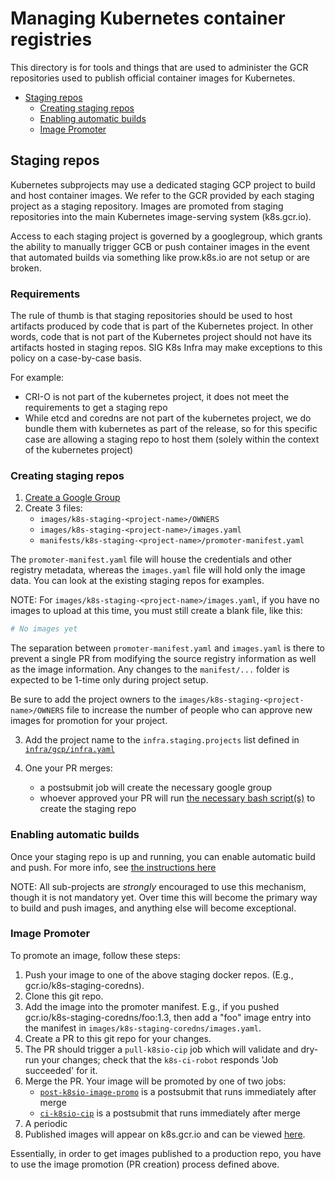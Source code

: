 # Managing Kubernetes container registries

This directory is for tools and things that are used to administer the GCR
repositories used to publish official container images for Kubernetes.

- [Staging repos](#staging-repos)
  - [Creating staging repos](#creating-staging-repos)
  - [Enabling automatic builds](#enabling-automatic-builds)
  - [Image Promoter](#image-promoter)

## Staging repos

Kubernetes subprojects may use a dedicated staging GCP project to build and
host container images. We refer to the GCR provided by each staging project
as a staging repository. Images are promoted from staging repositories into
the main Kubernetes image-serving system (k8s.gcr.io).

Access to each staging project is governed by a googlegroup, which grants the
ability to manually trigger GCB or push container images in the event that
automated builds via something like prow.k8s.io are not setup or are broken.

### Requirements

The rule of thumb is that staging repositories should be used to host
artifacts produced by code that is part of the Kubernetes project. In other
words, code that is not part of the Kubernetes project should not have its
artifacts hosted in staging repos. SIG K8s Infra may make exceptions to this
policy on a case-by-case basis.

For example:

- CRI-O is not part of the kubernetes project, it does not meet the
  requirements to get a staging repo
- While etcd and coredns are not part of the kubernetes project, we do
  bundle them with kubernetes as part of the release, so for this specific
  case are allowing a staging repo to host them (solely within the context
  of the kubernetes project)

### Creating staging repos

1. [Create a Google Group][google-groups]
2. Create 3 files:
    - `images/k8s-staging-<project-name>/OWNERS`
    - `images/k8s-staging-<project-name>/images.yaml`
    - `manifests/k8s-staging-<project-name>/promoter-manifest.yaml`

The `promoter-manifest.yaml` file will house the credentials and other registry
metadata, whereas the `images.yaml` file will hold only the image data. You can
look at the existing staging repos for examples.

NOTE: For `images/k8s-staging-<project-name>/images.yaml`, if you have no images
to upload at this time, you must still create a blank file, like this:

```yaml
# No images yet
```

The separation between `promoter-manifest.yaml` and `images.yaml` is there to
prevent a single PR from modifying the source registry information as well as
the image information. Any changes to the `manifest/...` folder is expected to
be 1-time only during project setup.

Be sure to add the project owners to the
`images/k8s-staging-<project-name>/OWNERS` file to increase the number of
people who can approve new images for promotion for your project.

3. Add the project name to the `infra.staging.projects` list defined in
   [`infra/gcp/infra.yaml`][infra.yaml]

4. One your PR merges:
    - a postsubmit job will create the necessary google group
    - whoever approved your PR will run [the necessary bash script(s)][staging-bash]
      to create the staging repo

### Enabling automatic builds

Once your staging repo is up and running, you can enable automatic build and
push.  For more info, see [the instructions here][image-pushing-readme]

NOTE: All sub-projects are *strongly* encouraged to use this mechanism, though
it is not mandatory yet.  Over time this will become the primary way to build
and push images, and anything else will become exceptional.

### Image Promoter

To promote an image, follow these steps:

1. Push your image to one of the above staging docker repos. (E.g.,
   gcr.io/k8s-staging-coredns).
1. Clone this git repo.
1. Add the image into the promoter manifest. E.g., if you pushed
   gcr.io/k8s-staging-coredns/foo:1.3, then add a "foo" image entry into the
   manifest in `images/k8s-staging-coredns/images.yaml`.
1. Create a PR to this git repo for your changes.
1. The PR should trigger a `pull-k8sio-cip` job which will validate and dry-run
   your changes; check that the `k8s-ci-robot` responds 'Job succeeded' for it.
1. Merge the PR. Your image will be promoted by one of two jobs:
   - [`post-k8sio-image-promo`][post-promo-job] is a postsubmit that runs immediately after merge
   - [`ci-k8sio-cip`][ci-promo-job] is a postsubmit that runs immediately after merge
1. A periodic 
1. Published images will appear on k8s.gcr.io and can be viewed [here](https://console.cloud.google.com/gcr/images/k8s-artifacts-prod).

Essentially, in order to get images published to a production repo, you have to
use the image promotion (PR creation) process defined above.

[google-groups]: /groups/README.md
[image-pushing-readme]: https://git.k8s.io/test-infra/config/jobs/image-pushing/README.md
[restrictions.yaml]: /groups/restrictions.yaml
[infra.yaml]: /infra/gcp/infra.yaml
[staging-bash]: /infra/gcp/bash/ensure-staging-storage.sh
[vdf]: /k8s.gcr.io/Vanity-Domain-Flip.md
[post-promo-job]: https://testgrid.k8s.io/sig-release-releng-blocking#post-k8sio-image-promo
[ci-promo-job]: https://testgrid.k8s.io/sig-release-releng-blocking#ci-k8sio-image-promo
